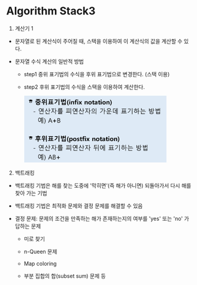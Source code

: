 # Algorithm Stack3

1.  계산기 1
   
   - 문자열로 된 계산식이 주어질 때, 스택을 이용하여 이 계산식의 값을 계산할 수 있다.
   
   - 문자열 수식 계산의 일반적 방법
     
     - step1 중위 표기법의 수식을 후위 표기법으로 변경한다. (스택 이용)
     
     - step2 후위 표기법의 수식을 스택을 이용하여 계산한다.
       
       <img src="algorithm_230215_assets/2023-02-15-09-04-23-image.png" title="" alt="" width="380">

2.  백트래킹
   
   - 백트래킹 기법은 해를 찾는 도중에 '막히면'(즉 해가 아니면) 되돌아가서 다시 해를 찾아 가는 기법
   
   - 백트래킹 기법은 최적화 문제와 결정 문제를 해결할 수 있음
   
   - 결정 문제: 문제의 조건을 만족하는 해가 존재하는지의 여부를 'yes' 또는  'no' 가 답하는 문제
     
     - 미로 찾기
     
     - n-Queen 문제
     
     - Map coloring
     
     - 부분 집합의 합(subset sum) 문제 등








